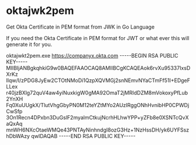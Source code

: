 # oktajwk2pem
Get Okta Certificate in PEM format from JWK in Go Language

If you need the Okta Certificate in PEM format for JWT or what ever this will generate it for you.

oktajwkt2pem.exe https://companyx.okta.com
-----BEGIN RSA PUBLIC KEY-----
MIIBIjANBgkqhkiG9w0BAQEFAAOCAQ8AMIIBCgKCAQEAok6rvXu95337IxsDXrKz
lIqw/I/zPDG8JyEw2CTOtNMoDi1QzpXQVMGj2snNEmvNYaCTmFf51I+EDgeFLLex
r40jzBXlg72quV4aw4yiNuxkigW0gMA92OmaT2jMRIdDZM8mVokoxyPfLub2YnXH
Fq0XuUUgkX/TlutVhgGbyPN0M12teYZtMYo2AUzIRggONhHvnibHP0CPWDjCwSfp
3On1Recn4DPxbn3DuGslF2myalmCtkujNcrhHLhwYPP+yZFb8e0XSNTcQvXaQxAq
mnWH6NXcOtaeWMQe43PNTAyNinhndgI8ozG3Hz+1NzHssDH/yk6UYFSszhDbWAzy
qwIDAQAB
-----END RSA PUBLIC KEY-----


